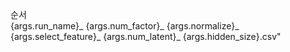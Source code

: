 순서</br>
{args.run_name}_
{args.num_factor}_
{args.normalize}_
{args.select_feature}_
{args.num_latent}_
{args.hidden_size}.csv"
